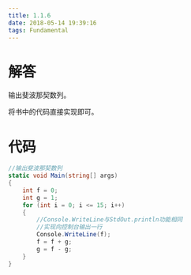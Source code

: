 ```yaml
---
title: 1.1.6
date: 2018-05-14 19:39:16
tags: Fundamental
---
```


# 解答

输出斐波那契数列。

将书中的代码直接实现即可。

# 代码

```csharp
//输出斐波那契数列
static void Main(string[] args)
{
    int f = 0;
    int g = 1;
    for (int i = 0; i <= 15; i++)
    {
        //Console.WriteLine与StdOut.println功能相同
        //实现向控制台输出一行
        Console.WriteLine(f);
        f = f + g;
        g = f - g;
    }
}
```

